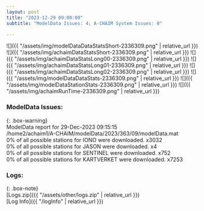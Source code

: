 ```yaml
---
layout: post
title: "2023-12-29 09:00:00"
subtitle: "ModelData Issues: 4; A-CHAIM System Issues: 0"

---
```


![]({{ "/assets/img/modelDataDataStatsShort-2336309.png" | relative_url }})
![]({{ "/assets/img/achaimDataStatsShort-2336309.png" | relative_url }})
![]({{ "/assets/img/achaimDataStatsLong00-2336309.png" | relative_url }})
![]({{ "/assets/img/achaimDataStatsLong01-2336309.png" | relative_url }})
![]({{ "/assets/img/achaimDataStatsLong02-2336309.png" | relative_url }})
![]({{ "/assets/img/modelDataDataStats-2336309.png" | relative_url }})
![]({{ "/assets/img/modelDataStationStats-2336309.png" | relative_url }})
![]({{ "/assets/img/achaimRunTime-2336309.png" | relative_url }})


### ModelData Issues:  
  
{: .box-warning}  
 ModelData report for 29-Dec-2023 09:15:15   
 /home2/achaim1/A-CHAIM/modelData/2023/363/09/modelData.mat   
 0% of all possible stations for IONO were downloaded. x3032   
 0% of all possible stations for JASON were downloaded. x4   
 0% of all possible stations for SENTINEL were downloaded. x752   
 0% of all possible stations for KARTVERKET were downloaded. x7253   
  


### Logs:  
  
{: .box-note}  
[Logs.zip]({{ "/assets/other/logs.zip" | relative_url }})  
[Log Info]({{ "/logInfo" | relative_url }})  
